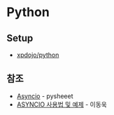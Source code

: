 # Python

## Setup

- [xpdojo/python](https://github.com/xpdojo/python)

## 참조

- [Asyncio](https://www.pythonsheets.com/notes/python-asyncio.html) - pysheeet
- [ASYNCIO 사용법 및 예제](https://dongwooklee96.github.io/post/2021/09/05/%ED%8C%8C%EC%9D%B4%EC%8D%AC-asyncio-%EC%82%AC%EC%9A%A9%EB%B2%95-%EB%B0%8F-%EC%98%88%EC%A0%9C.html) - 이동욱
